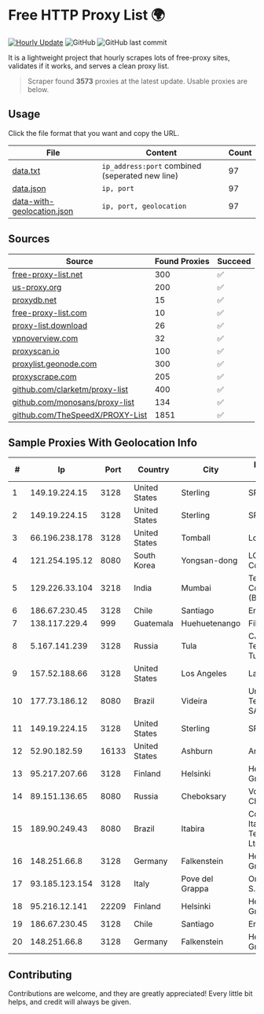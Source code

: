 
# Free HTTP Proxy List 🌍

[![Hourly Update](https://github.com/mertguvencli/http-proxy-list/actions/workflows/main.yml/badge.svg?branch=main)](https://github.com/mertguvencli/http-proxy-list/actions/workflows/main.yml)
![GitHub](https://img.shields.io/github/license/mertguvencli/http-proxy-list)
![GitHub last commit](https://img.shields.io/github/last-commit/mertguvencli/http-proxy-list)

It is a lightweight project that hourly scrapes lots of free-proxy sites, validates if it works, and serves a clean proxy list.


> Scraper found **3573** proxies at the latest update. Usable proxies are below.

## Usage

Click the file format that you want and copy the URL.


|File|Content|Count|
|----|-------|-----|
|[data.txt](https://raw.githubusercontent.com/mertguvencli/http-proxy-list/main/proxy-list/data.txt)|`ip_address:port` combined (seperated new line)|97|
|[data.json](https://raw.githubusercontent.com/mertguvencli/http-proxy-list/main/proxy-list/data.json)|`ip, port`|97|
|[data-with-geolocation.json](https://raw.githubusercontent.com/mertguvencli/http-proxy-list/main/proxy-list/data-with-geolocation.json)|`ip, port, geolocation`|97|

## Sources

|Source|Found Proxies|Succeed|
|------|-------------|-------|
|[free-proxy-list.net](https://free-proxy-list.net)|300|✅|
|[us-proxy.org](https://www.us-proxy.org)|200|✅|
|[proxydb.net](http://proxydb.net)|15|✅|
|[free-proxy-list.com](https://free-proxy-list.com/?page=&port=&type%5B%5D=http&type%5B%5D=https&up_time=0&search=Search)|10|✅|
|[proxy-list.download](https://www.proxy-list.download/HTTP)|26|✅|
|[vpnoverview.com](https://vpnoverview.com/privacy/anonymous-browsing/free-proxy-servers)|32|✅|
|[proxyscan.io](https://www.proxyscan.io)|100|✅|
|[proxylist.geonode.com](https://proxylist.geonode.com/api/proxy-list?limit=300&page=1&sort_by=lastChecked&sort_type=desc&protocols=http,https)|300|✅|
|[proxyscrape.com](https://api.proxyscrape.com/v2/?request=displayproxies&protocol=http&timeout=10000&country=all&ssl=all&anonymity=all)|205|✅|
|[github.com/clarketm/proxy-list](https://raw.githubusercontent.com/clarketm/proxy-list/master/proxy-list-raw.txt)|400|✅|
|[github.com/monosans/proxy-list](https://raw.githubusercontent.com/monosans/proxy-list/main/proxies/http.txt)|134|✅|
|[github.com/TheSpeedX/PROXY-List](https://raw.githubusercontent.com/TheSpeedX/PROXY-List/master/http.txt)|1851|✅|


## Sample Proxies With Geolocation Info

|#|Ip|Port|Country|City|Internet Service Provider|
|-|--|----|-------|----|-------------------------|
|1|149.19.224.15|3128|United States|Sterling|SPRINT|
|2|149.19.224.15|3128|United States|Sterling|SPRINT|
|3|66.196.238.178|3128|United States|Tomball|Logix|
|4|121.254.195.12|8080|South Korea|Yongsan-dong|LG DACOM Corporation|
|5|129.226.33.104|3218|India|Mumbai|Tencent Cloud Computing (Beijing) Co|
|6|186.67.230.45|3128|Chile|Santiago|Entel Chile S.A.|
|7|138.117.229.4|999|Guatemala|Huehuetenango|Fibernet S.A|
|8|5.167.141.239|3128|Russia|Tula|CJSC "ER-Telecom Holding" Tula branch|
|9|157.52.188.66|3128|United States|Los Angeles|LayerHost|
|10|177.73.186.12|8080|Brazil|Videira|Unifique TelecomunicaÔÔes SA|
|11|149.19.224.15|3128|United States|Sterling|SPRINT|
|12|52.90.182.59|16133|United States|Ashburn|Amazon.com, Inc.|
|13|95.217.207.66|3128|Finland|Helsinki|Hetzner Online GmbH|
|14|89.151.136.65|8080|Russia|Cheboksary|VolgaTelecom Cheboxary|
|15|189.90.249.43|8080|Brazil|Itabira|Companhia Itabirana TelecomunicaÔÔes Ltda|
|16|148.251.66.8|3128|Germany|Falkenstein|Hetzner Online GmbH|
|17|93.185.123.154|3128|Italy|Pove del Grappa|Omegacom S.R.L.S.|
|18|95.216.12.141|22209|Finland|Helsinki|Hetzner Online GmbH|
|19|186.67.230.45|3128|Chile|Santiago|Entel Chile S.A.|
|20|148.251.66.8|3128|Germany|Falkenstein|Hetzner Online GmbH|



## Contributing

Contributions are welcome, and they are greatly appreciated! Every
little bit helps, and credit will always be given.

